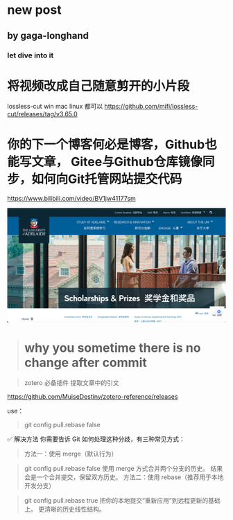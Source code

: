 # new post
## by gaga-longhand
### let dive into it

# 将视频改成自己随意剪开的小片段
lossless-cut
win mac linux 都可以
https://github.com/mifi/lossless-cut/releases/tag/v3.65.0

# 你的下一个博客何必是博客，Github也能写文章， Gitee与Github仓库镜像同步，如何向Git托管网站提交代码
https://www.bilibili.com/video/BV1jw41177sm

![pic1](/doc/Snipaste_2025-06-06_12-41-09.png)

> # why you sometime there is no change after commit

> zotero 必备插件
提取文章中的引文

https://github.com/MuiseDestiny/zotero-reference/releases

use：
> git config pull.rebase false

✅ 解决方法
你需要告诉 Git 如何处理这种分歧，有三种常见方式：

> 方法一：使用 merge（默认行为）

> git config pull.rebase false
使用 merge 方式合并两个分支的历史。
结果会是一个合并提交，保留双方历史。
> 方法二：使用 rebase（推荐用于本地开发分支）

> git config pull.rebase true
把你的本地提交“重新应用”到远程更新的基础上。
更清晰的历史线性结构。
